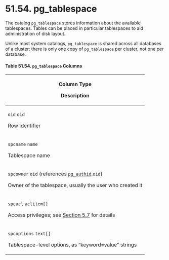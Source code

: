 # 51.54. pg\_tablespace

The catalog `pg_tablespace` stores information about the available tablespaces. Tables can be placed in particular tablespaces to aid administration of disk layout.

Unlike most system catalogs, `pg_tablespace` is shared across all databases of a cluster: there is only one copy of `pg_tablespace` per cluster, not one per database.

#### **Table 51.54. `pg_tablespace` Columns**

| <p>Column Type</p><p>Description</p>                                                                                                                                                                                                      |
| ----------------------------------------------------------------------------------------------------------------------------------------------------------------------------------------------------------------------------------------- |
| <p><code>oid</code> <code>oid</code></p><p>Row identifier</p>                                                                                                                                                                             |
| <p><code>spcname</code> <code>name</code></p><p>Tablespace name</p>                                                                                                                                                                       |
| <p><code>spcowner</code> <code>oid</code> (references <a href="https://www.postgresql.org/docs/13/catalog-pg-authid.html"><code>pg_authid</code></a>.<code>oid</code>)</p><p>Owner of the tablespace, usually the user who created it</p> |
| <p><code>spcacl</code> <code>aclitem[]</code></p><p>Access privileges; see <a href="https://www.postgresql.org/docs/13/ddl-priv.html">Section 5.7</a> for details</p>                                                                     |
| <p><code>spcoptions</code> <code>text[]</code></p><p>Tablespace-level options, as “keyword=value” strings</p>                                                                                                                             |
